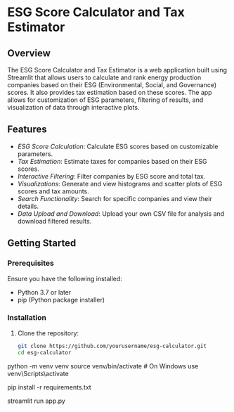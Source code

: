 # ESG Score Calculator and Tax Estimator

## Overview

The ESG Score Calculator and Tax Estimator is a web application built using Streamlit that allows users to calculate and rank energy production companies based on their ESG (Environmental, Social, and Governance) scores. It also provides tax estimation based on these scores. The app allows for customization of ESG parameters, filtering of results, and visualization of data through interactive plots.

## Features

- *ESG Score Calculation*: Calculate ESG scores based on customizable parameters.
- *Tax Estimation*: Estimate taxes for companies based on their ESG scores.
- *Interactive Filtering*: Filter companies by ESG score and total tax.
- *Visualizations*: Generate and view histograms and scatter plots of ESG scores and tax amounts.
- *Search Functionality*: Search for specific companies and view their details.
- *Data Upload and Download*: Upload your own CSV file for analysis and download filtered results.

## Getting Started

### Prerequisites

Ensure you have the following installed:
- Python 3.7 or later
- pip (Python package installer)

### Installation

1. Clone the repository:

   ```bash
   git clone https://github.com/yourusername/esg-calculator.git
   cd esg-calculator

python -m venv venv
source venv/bin/activate  # On Windows use venv\Scripts\activate

pip install -r requirements.txt

streamlit run app.py
